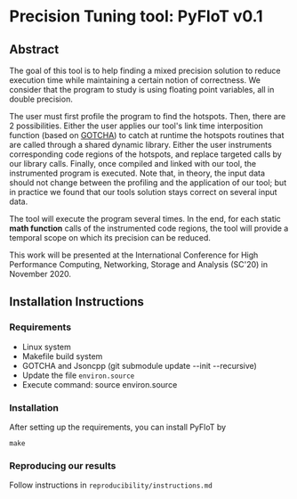 # Precision Tuning tool: PyFloT v0.1

## Abstract
The goal of this tool is to help finding a mixed precision solution
to reduce execution time while maintaining a certain notion of correctness.
We consider that the program to study is using floating point variables,
all in double precision.

The user must first profile the program to find the hotspots.
Then, there are 2 possibilities.
Either the user applies our tool's link time interposition function (based on [GOTCHA](https://github.com/LLNL/GOTCHA))
to catch at runtime the hotspots routines that are called through a shared dynamic library.
Either the user instruments corresponding code regions of the hotspots, and replace targeted calls by our library calls.
Finally, once compiled and linked with our tool, the instrumented program is executed.
Note that, in theory, the input data should not change between the profiling and the application of our tool;
but in practice we found that our tools solution stays correct on several input data.

The tool will execute the program several times.
In the end, for each static **math function** calls of the instrumented code regions, the tool will provide a temporal scope on which its precision can be reduced.

This work will be presented at the International Conference for High Performance Computing, Networking, Storage and Analysis (SC'20) in November 2020.

## Installation Instructions
### Requirements
* Linux system
* Makefile build system
* GOTCHA and Jsoncpp (git submodule update --init --recursive)
* Update the file `environ.source`
* Execute command: source environ.source
### Installation
After setting up the requirements, you can install PyFloT by

```
make
```

### Reproducing our results
Follow instructions in `reproducibility/instructions.md`
